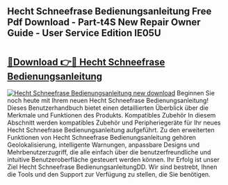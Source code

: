 ## Hecht Schneefrase Bedienungsanleitung Free Pdf Download - Part-t4S New Repair Owner Guide - User Service Edition lE05U

# <h2><a href="http://df3xvib.blite.top/?on=Hecht+Schneefrase+Bedienungsanleitung">🔗Download 👉🔴 Hecht Schneefrase Bedienungsanleitung</a></h2>

[![Hecht Schneefrase Bedienungsanleitung new download](https://i.imgur.com/lujVjoI.png)](http://df3xvib.blite.top/?on=Hecht+Schneefrase+Bedienungsanleitung)
Beginnen Sie noch heute mit Ihrem neuen Hecht Schneefrase Bedienungsanleitung! Dieses Benutzerhandbuch bietet einen detaillierten Überblick über die Merkmale und Funktionen des Produkts. Kompatibles Zubehör In diesem Abschnitt werden kompatibles Zubehör und Peripheriegeräte für Ihr neues Hecht Schneefrase Bedienungsanleitung aufgeführt. Zu den erweiterten Funktionen von Hecht Schneefrase Bedienungsanleitung gehören Geolokalisierung, intelligente Warnungen, anpassbare Designs und Mehrbenutzerzugriff, die alle einfach über die benutzerfreundliche und intuitive Benutzeroberfläche gesteuert werden können. Ihr Erfolg ist unser Ziel Hecht Schneefrase BedienungsanleitungDD. Wir sind bestrebt, Ihnen die Tools und den Support zur Verfügung zu stellen, die Sie benötigen.
